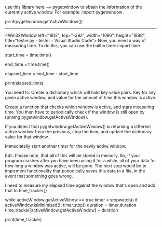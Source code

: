 use this library here --> pygetwindow to obtain the information of the currently active window. For example:
import pygetwindow

print(pygetwindow.getActiveWindow())
_____________________________________________
<Win32Window left="1912", top="-392", width="1096", height="1888", title="tester.py - tester - Visual Studio Code">
Now, you need a way of measuring time. To do this, you can use the builtin time:
import time

start_time = time.time()

end_time = time.time()

elapsed_time = end_time - start_time

print(elapsed_time)

You need to:
Create a dictionary which will hold key value pairs. Key for any given active window, and value for the amount of time this window is active.

Create a function that checks which window is active, and stars measuring time. You then have to periodically check if the window is still open by running pygetwindow.getActiveWindow().

If you detect that pygetwindow.getActiveWindow() is returning a different active window from the previous, stop the time, and update the dictionary value for that window.

Immediatelly start another timer for the newly active window.

Edit:
Please note, that all of this will be stored in memory. So, if your program crashes after you have been using it for a while, all of your data for how long a window was active, will be gone. The next step would be to implement functionality that periodically saves this data to a file, in the event that something goes wrong.


I need to measure my elapsed time against the window that's open and add that to time_tracker{}



while activeWindow.getActiveWinow == true
  timer = stopwatch()
  if activeWindow.isMinimized():
    timer.stop()
    duration = timer.duration
    time_tracker[activeWindow.getActiveWindow] = duration
  
  print(time_tracker)